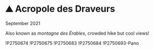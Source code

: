 # ⛰ Acropole des Draveurs
September 2021

Also known as *montagne des Érables*, crowded hike but cool views!

!P2750674
!P2750675
!P2750683
!P2750684
!P2750693-Pano
